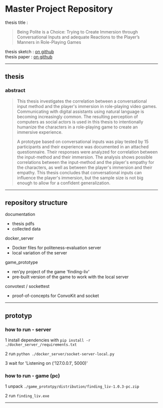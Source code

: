 # Master Project Repository

thesis title :
> Being Polite is a Choice: Trying to Create Immersion through Conversational Inputs and adequate Reactions to the Player’s Manners in Role-Playing Games

thesis sketch : [on github](documentation/files/Schmele_Tristan-Master_Projektskizze-v2.pdf)\
thesis paper : [on github](documentation/files/Schmele_Tristan_Masters_Thesis_2025-03-10.pdf)

---

## thesis

### abstract

> This thesis investigates the correlation between a conversational input method and the player's immersion in role-playing video games. Communicating with digital assistants using natural language is becoming increasingly common. The resulting perception of computers as social actors is used in this thesis to intentionally humanize the characters in a role-playing game to create an immersive experience.
>
>A prototype based on conversational inputs was play tested by 15 participants and their experience was documented in an attached questionnaire. Their responses were analyzed for correlation between the input-method and their immersion. The analysis shows possible correlations between the input-method and the player's empathy for the characters, as well as between the player's immersion and their empathy. This thesis concludes that conversational inputs can influence the player's immersion, but the sample size is not big enough to allow for a confident generalization.

---

## repository structure

documentation

- thesis pdfs
- collected data

docker_server

- Docker files for politeness-evaluation server
- local variation of the server

game_prototype

- ren'py project of the game 'finding-liv'
- pre-built version of the game to work with the local server

convotest / sockettest

- proof-of-concepts for ConvoKit and socket

---

## prototyp

### how to run - server

1 install dependencies with ``pip install -r ./docker_server_/requirements.txt``

2 run ``python ./docker_server/socket-server-local.py``

3 wait for 'Listening on ('127.0.0.1', 5000)'

### how to run - game (pc)

1 unpack ``./game_prototpy/distribution/finding_liv-1.0.3-pc.zip``

2 run ``finding_liv.exe``

---
